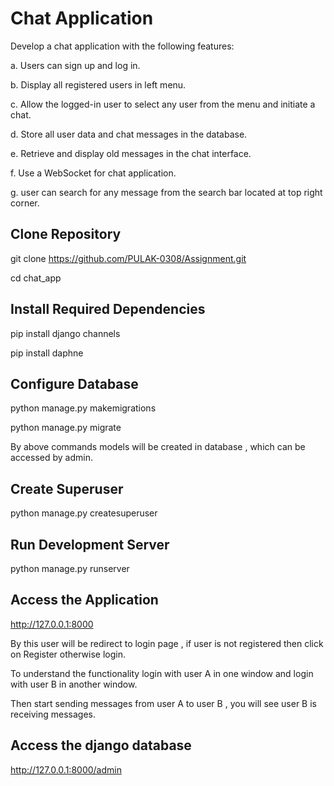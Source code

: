 
# Chat Application

Develop a chat application with the following features:

a. Users can sign up and log in.

b. Display all registered users in left menu.

c. Allow the logged-in user to select any user from the menu and initiate a chat.

d. Store all user data and chat messages in the database.

e. Retrieve and display old messages in the chat interface.

f. Use a WebSocket for chat application.

g. user can search for any message from the search bar located at top right corner.




## Clone Repository
git clone https://github.com/PULAK-0308/Assignment.git

cd chat_app


## Install Required Dependencies
pip install django channels 

pip install daphne
## Configure Database
python manage.py makemigrations

python manage.py migrate

By above commands models will be created in database , which can be accessed by admin.

## Create Superuser
python manage.py createsuperuser


## Run Development Server
python manage.py runserver

## Access the Application
http://127.0.0.1:8000

By this user will be redirect to login page , if user is not registered then click on Register otherwise login.

To understand the functionality login with user A in one window and login with user B in another window.

Then start sending messages from user A to user B , you will see user B is receiving messages.

## Access the django database
http://127.0.0.1:8000/admin

